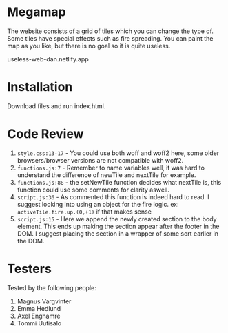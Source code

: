 # Megamap

The website consists of a grid of tiles which you can change the type of. Some tiles have special effects such as fire spreading. You can paint the map as you like, but there is no goal so it is quite useless.

useless-web-dan.netlify.app

# Installation

Download files and run index.html.

# Code Review

1. `style.css:13-17` - You could use both woff and woff2 here, some older browsers/browser versions are not compatible with woff2.
1. `functions.js:7` - Remember to name variables well, it was hard to understand the difference of newTile and nextTile for example.
1. `functions.js:88` - the setNewTile function decides what nextTile is, this function could use some comments for clarity aswell.
1. `script.js:36` - As commented this function is indeed hard to read. I suggest looking into using an object for the fire logic. ex: `activeTile.fire.up.(0,+1)` if that makes sense
1. `script.js:15` - Here we append the newly created section to the body element. This ends up making the section appear after the footer in the DOM. I suggest placing the section in a wrapper of some sort earlier in the DOM.

# Testers

Tested by the following people:

1. Magnus Vargvinter
2. Emma Hedlund
3. Axel Enghamre
4. Tommi Uutisalo
